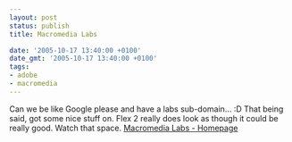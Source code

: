 ```yaml
---
layout: post
status: publish
title: Macromedia Labs

date: '2005-10-17 13:40:00 +0100'
date_gmt: '2005-10-17 13:40:00 +0100'
tags:
- adobe
- macromedia
---
```

Can we be like Google please and have a labs sub-domain... :D
That being said, got some nice stuff on. Flex 2 really does look as though it could be really good. Watch that space.
<a href="http://labs.macromedia.com/" target="_blank">Macromedia Labs - Homepage</a>
